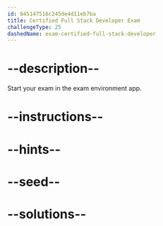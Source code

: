 ```yaml
---
id: 645147516c245de4d11eb7ba
title: Certified Full Stack Developer Exam
challengeType: 25
dashedName: exam-certified-full-stack-developer
---
```


# --description--

Start your exam in the exam environment app.

# --instructions--

# --hints--

# --seed--

# --solutions--
